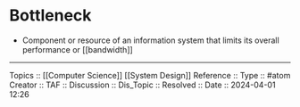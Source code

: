 # Bottleneck

- Component or resource of an information system that limits its overall performance or [[bandwidth]]
---
Topics :: [[Computer Science]] [[System Design]]
Reference ::
Type :: #atom
Creator ::
TAF ::
Discussion ::
Dis_Topic :: 
Resolved ::
Date :: 2024-04-01 12:26
